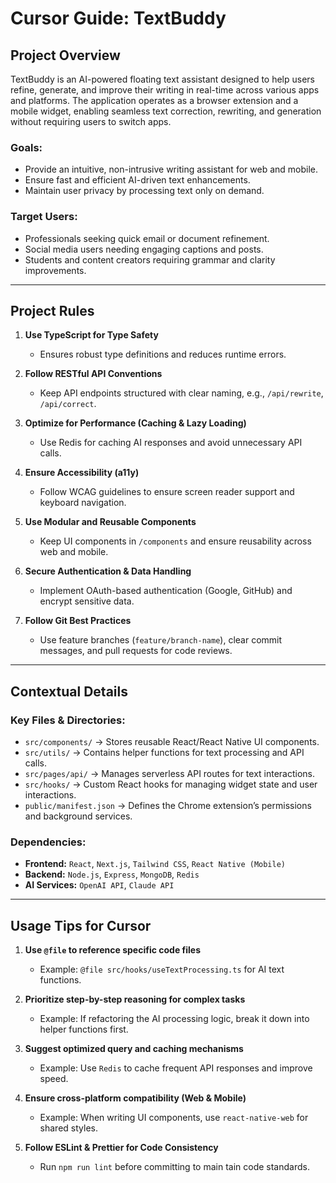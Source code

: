 # Cursor Guide: TextBuddy

## Project Overview
TextBuddy is an AI-powered floating text assistant designed to help users refine, generate, and improve their writing in real-time across various apps and platforms. The application operates as a browser extension and a mobile widget, enabling seamless text correction, rewriting, and generation without requiring users to switch apps. 

### **Goals:**
- Provide an intuitive, non-intrusive writing assistant for web and mobile.
- Ensure fast and efficient AI-driven text enhancements.
- Maintain user privacy by processing text only on demand.

### **Target Users:**
- Professionals seeking quick email or document refinement.
- Social media users needing engaging captions and posts.
- Students and content creators requiring grammar and clarity improvements.

---

## Project Rules
1. **Use TypeScript for Type Safety**
   - Ensures robust type definitions and reduces runtime errors.

2. **Follow RESTful API Conventions**
   - Keep API endpoints structured with clear naming, e.g., `/api/rewrite`, `/api/correct`.

3. **Optimize for Performance (Caching & Lazy Loading)**
   - Use Redis for caching AI responses and avoid unnecessary API calls.

4. **Ensure Accessibility (a11y)**
   - Follow WCAG guidelines to ensure screen reader support and keyboard navigation.

5. **Use Modular and Reusable Components**
   - Keep UI components in `/components` and ensure reusability across web and mobile.

6. **Secure Authentication & Data Handling**
   - Implement OAuth-based authentication (Google, GitHub) and encrypt sensitive data.

7. **Follow Git Best Practices**
   - Use feature branches (`feature/branch-name`), clear commit messages, and pull requests for code reviews.

---

## Contextual Details

### **Key Files & Directories:**
- `src/components/` → Stores reusable React/React Native UI components.
- `src/utils/` → Contains helper functions for text processing and API calls.
- `src/pages/api/` → Manages serverless API routes for text interactions.
- `src/hooks/` → Custom React hooks for managing widget state and user interactions.
- `public/manifest.json` → Defines the Chrome extension’s permissions and background services.

### **Dependencies:**
- **Frontend:** `React`, `Next.js`, `Tailwind CSS`, `React Native (Mobile)`
- **Backend:** `Node.js`, `Express`, `MongoDB`, `Redis`
- **AI Services:** `OpenAI API`, `Claude API`

---

## Usage Tips for Cursor
1. **Use `@file` to reference specific code files**
   - Example: `@file src/hooks/useTextProcessing.ts` for AI text functions.

2. **Prioritize step-by-step reasoning for complex tasks**
   - Example: If refactoring the AI processing logic, break it down into helper functions first.

3. **Suggest optimized query and caching mechanisms**
   - Example: Use `Redis` to cache frequent API responses and improve speed.

4. **Ensure cross-platform compatibility (Web & Mobile)**
   - Example: When writing UI components, use `react-native-web` for shared styles.

5. **Follow ESLint & Prettier for Code Consistency**
   - Run `npm run lint` before committing to main
   tain code standards.



